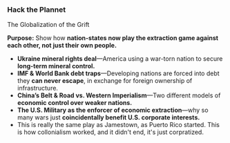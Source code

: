 ### Hack the Plannet

The Globalization of the Grift

**Purpose:** Show how **nation-states now play the extraction game against each other, not just their own people.**

- **Ukraine mineral rights deal**—America using a war-torn nation to secure **long-term mineral control.**
- **IMF & World Bank debt traps**—Developing nations are forced into debt they **can never escape**, in exchange for foreign ownership of infrastructure.
- **China’s Belt & Road vs. Western Imperialism**—Two different models of **economic control over weaker nations.**
- **The U.S. Military as the enforcer of economic extraction**—why so many wars just **coincidentally benefit U.S. corporate interests.**
- This is really the same play as Jamestown, as Puerto Rico started. This is how collonialism worked, and it didn't end, it's just corpratized.
